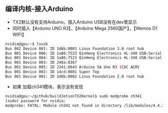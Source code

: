## 编译内核-接入Arduino

- TX2默认没有支持Arduino，插入Arduino USB没有在dev里显示
- 同时插入【Arduino UNO R3】，【Arduino Mega 2560国产】，【Wemos D1 WIFI】
```bash
nvidia@gpu:~$ lsusb
Bus 002 Device 001: ID 1d6b:0003 Linux Foundation 3.0 root hub
Bus 001 Device 006: ID 1a86:7523 QinHeng Electronics HL-340 USB-Serial adapter #Mega 2560
Bus 001 Device 004: ID 1a86:7523 QinHeng Electronics HL-340 USB-Serial adapter #D1 WIFI
Bus 001 Device 003: ID 248a:8367
Bus 001 Device 005: ID 2341:0043 Arduino SA Uno R3 (CDC ACM)
Bus 001 Device 002: ID 14cd:8601 Super Top
Bus 001 Device 001: ID 1d6b:0002 Linux Foundation 2.0 root hub
```

- 如果 加载ch341模块，表示没有发现
```bash
nvidia@gpu:~/github/buildJetsonTX2Kernel$ sudo modprobe ch341
[sudo] password for nvidia:
modprobe: FATAL: Module ch341 not found in directory /lib/modules/4.4.38-tegra
```